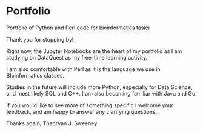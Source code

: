# Portfolio
Portfolio of Python and Perl code for bioinformatics tasks

Thank you for stopping by!

Right now, the Jupyter Notebooks are the heart of my portfolio as I am studying on DataQuest as my free-time learning activity.

I am also comfortable with Perl as it is the language we use in BIoinformatics classes.

Studies in the future will include more Python, especially for Data Science, and most likely SQL and C++. I am also becoming familiar with Java and Go.

If you would like to see more of something specific I welcome your feedback, and am happy to answer any clarifying questions.

Thanks again, 
  Thadryan J. Sweeney 
